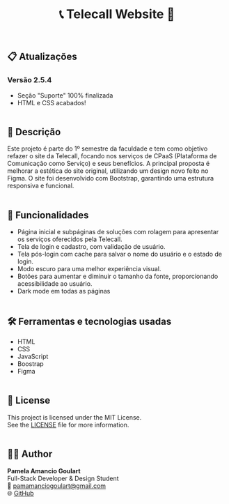 <h1 align="center"> 📞 Telecall Website 📱 </h1> <br>


## 📋 Atualizações
### Versão 2.5.4
- Seção "Suporte" 100% finalizada
- HTML e CSS acabados!
<br> <br>

## 📖 Descrição
  Este projeto é parte do 1º semestre da faculdade e tem como objetivo refazer o site da Telecall, focando nos serviços de CPaaS (Plataforma de Comunicação como Serviço) e seus benefícios. A principal proposta é melhorar a estética do site original, utilizando um design novo feito no Figma. O site foi desenvolvido com Bootstrap, garantindo uma estrutura responsiva e funcional. 
<br> <br>

## 🚀 Funcionalidades

- Página inicial e subpáginas de soluções com rolagem para apresentar os serviços oferecidos pela Telecall.
- Tela de login e cadastro, com validação de usuário.
- Tela pós-login com cache para salvar o nome do usuário e o estado de login.
- Modo escuro para uma melhor experiência visual.
- Botões para aumentar e diminuir o tamanho da fonte, proporcionando acessibilidade ao usuário.
- Dark mode em todas as páginas
 <br> <br>
 
## 🛠️ Ferramentas e tecnologias usadas
- HTML
- CSS
- JavaScript
- Boostrap
- Figma
 <br> <br>

## 📝 License

This project is licensed under the MIT License.  
See the [LICENSE](./LICENSE) file for more information.
 <br> <br>

## 👩‍💻 Author

**Pamela Amancio Goulart**  
Full-Stack Developer & Design Student  
📧 pamamanciogoulart@gmail.com  
🌐 [GitHub](https://github.com/Paamzzz) 



